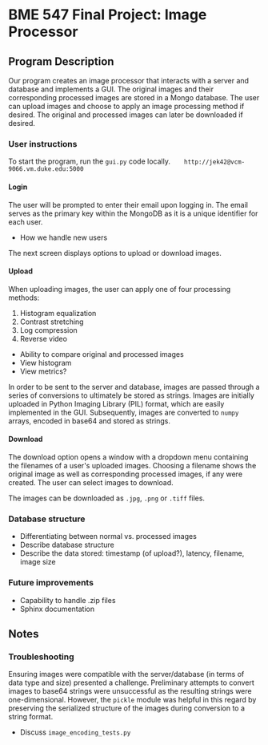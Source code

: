 # BME 547 Final Project: Image Processor

## Program Description
Our program creates an image processor that interacts with a server and database and implements a GUI. The original images and their corresponding processed images are stored in a Mongo database. The user can upload images and choose to apply an image processing method if desired. The original and processed images can later be downloaded if desired.

### User instructions
To start the program, run the `gui.py` code locally.
&nbsp;&nbsp;&nbsp;&nbsp;&nbsp;&nbsp;`http://jek42@vcm-9066.vm.duke.edu:5000`

#### Login
The user will be prompted to enter their email upon logging in. The email serves as the primary key within the MongoDB as it is a unique identifier for each user.

* How we handle new users

The next screen displays options to upload or download images.

#### Upload
When uploading images, the user can apply one of four processing methods:
1. Histogram equalization
2. Contrast stretching
3. Log compression
4. Reverse video

* Ability to compare original and processed images
* View histogram
* View metrics?

In order to be sent to the server and database, images are passed through a series of conversions to ultimately be stored as strings. Images are initially uploaded in Python Imaging Library (PIL) format, which are easily implemented in the GUI. Subsequently, images are converted to `numpy` arrays, encoded in base64 and stored as strings.

#### Download
The download option opens a window with a dropdown menu containing the filenames of a user's uploaded images. Choosing a filename shows the original image as well as corresponding processed images, if any were created. The user can select images to download.

The images can be downloaded as `.jpg`, `.png` or `.tiff` files.

### Database structure
* Differentiating between normal vs. processed images
* Describe database structure
* Describe the data stored: timestamp (of upload?), latency, filename, image size

### Future improvements
* Capability to handle .zip files
* Sphinx documentation

## Notes
### Troubleshooting
Ensuring images were compatible with the server/database (in terms of data type and size) presented a challenge. Preliminary attempts to convert images to base64 strings were unsuccessful as the resulting strings were one-dimensional. However, the `pickle` module was helpful in this regard by preserving the serialized structure of the images during conversion to a string format.

* Discuss `image_encoding_tests.py`